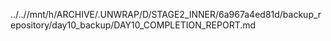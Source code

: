 ../..//mnt/h/ARCHIVE/.UNWRAP/D/STAGE2_INNER/6a967a4ed81d/backup_repository/day10_backup/DAY10_COMPLETION_REPORT.md